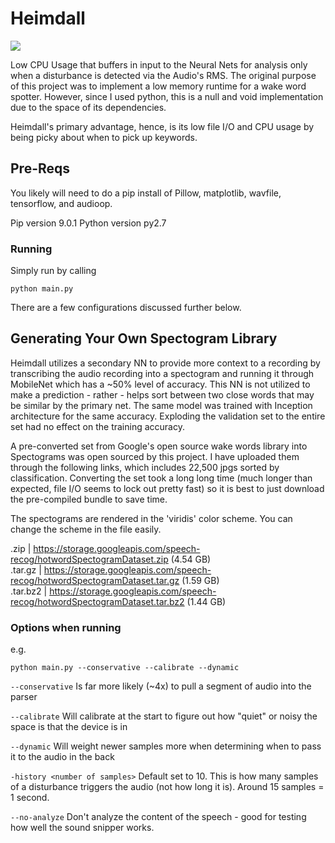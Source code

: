 # Heimdall

![](https://dl.dropbox.com/s/yj50zjqjdgoz32v/Screen%20Shot%202017-12-21%20at%2012.35.47%20PM.png?dl=0)

Low CPU Usage that buffers in input to the Neural Nets for analysis only when a disturbance is detected via the Audio's RMS. The original purpose of this project was to implement a low memory runtime for a wake word spotter. However, since I used python, this is a null and void implementation due to the space of its dependencies. 

Heimdall's primary advantage, hence, is its low file I/O and CPU usage by being picky about when to pick up keywords. 

## Pre-Reqs

You likely will need to do a pip install of Pillow, matplotlib, wavfile, tensorflow, and audioop.

Pip version 9.0.1
Python version py2.7

### Running

Simply run by calling

```
python main.py
```

There are a few configurations discussed further below. 

## Generating Your Own Spectogram Library

Heimdall utilizes a secondary NN to provide more context to a recording by transcribing the audio recording into a spectogram and running it through MobileNet which has a ~50% level of accuracy. This NN is not utilized to make a prediction - rather - helps sort between two close words that may be similar by the primary net. The same model was trained with Inception architecture for the same accuracy. Exploding the validation set to the entire set had no effect on the training accuracy.                                                                                                  

A pre-converted set from Google's open source wake words library into Spectograms was open sourced by this project. I have uploaded them through the following links, which includes 22,500 jpgs sorted by classification. Converting the set took a long long time (much longer than expected, file I/O seems to lock out pretty fast) so it is best to just download the pre-compiled bundle to save time.

The spectograms are rendered in the 'viridis' color scheme. You can change the scheme in the file easily. 
                                                                                                           
.zip     | https://storage.googleapis.com/speech-recog/hotwordSpectogramDataset.zip (4.54 GB)              
.tar.gz  | https://storage.googleapis.com/speech-recog/hotwordSpectogramDataset.tar.gz (1.59 GB)           
.tar.bz2 | https://storage.googleapis.com/speech-recog/hotwordSpectogramDataset.tar.bz2 (1.44 GB)

### Options when running

e.g.
```
python main.py --conservative --calibrate --dynamic
```
`--conservative`
Is far more likely (~4x) to pull a segment of audio into the parser 

`--calibrate`
Will calibrate at the start to figure out how "quiet" or noisy the space is that the device is in 

`--dynamic`
Will weight newer samples more when determining when to pass it to the audio in the back

`-history <number of samples>`
Default set to 10. This is how many samples of a disturbance triggers the audio (not how long it is). Around 15 samples = 1 second. 

`--no-analyze`
Don't analyze the content of the speech - good for testing how well the sound snipper works. 


